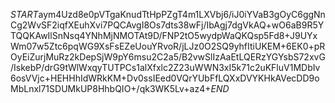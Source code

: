 $START$aym4Uzd8e0pVTgaKnudTtHpPZgT4m1LXVbj6/iJ0iYVaB3gOyC6ggNnCg2WvSF2iqfXEuhXvi7PQCAvgI8Os7dts38wFj/IbAgj7dgVkAQ+wO6aB9R5YTQQKAwIlSnNsq4YNhMjNMOTAt9D/FNP2tO5wydpWaQKQsp5Fd8+J9UYxWm07w5Ztc6pqWG9XsFsEZeUouYRvoR/jLJz0O2SQ9yhfItiUKEM+6EK0+pROyEiZurjMuRz2kDepSjW9pY6msu2C2a5/B2vwSlIzAaEtLQERzYGYsbS72xvG/IskebP/drG9tWlWxqyTUTPCs1alXfxlc2Z23uWWN3xI5k71c2uKFluV1MDbIv6osVVjc+HEHHhIdWRkKM+Dv0ssIEed0VQrYUbFfLQXxDVYKHkAVecDD9oMbLnxl71SDUMkUP8HhbQIO+/qk3WK5Lv+az4+$END$